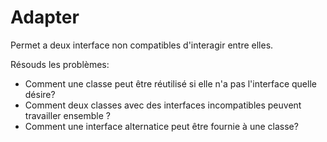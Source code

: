 # Adapter

Permet a deux interface non compatibles d'interagir entre elles.

Résouds les problèmes:

- Comment une classe peut être réutilisé si elle n'a pas l'interface quelle désire?
- Comment deux classes avec des interfaces incompatibles peuvent travailler ensemble ?
- Comment une interface alternatice peut être fournie à une classe?